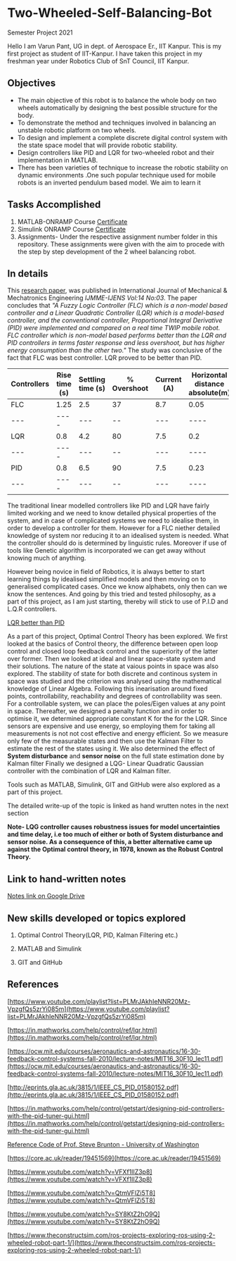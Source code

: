 # Two-Wheeled-Self-Balancing-Bot
Semester Project 2021

Hello I am Varun Pant, UG in dept. of Aerospace Er., IIT Kanpur. This is my first project as student of IIT-Kanpur. I have taken this project in my freshman year under Robotics Club of SnT Council, IIT Kanpur.

## Objectives
- The main objective of this robot is to balance the whole body on two wheels automatically by designing the best possible structure for the body.
- To demonstrate the method and techniques involved in balancing an unstable robotic platform on two wheels.
- To design and implement a complete discrete digital control system with the state space model that will provide robotic stability.
- Design controllers like PID and LQR for two-wheeled robot and their implementation in MATLAB.
- There has been varieties of technique to increase the robotic stability on dynamic environments .One such popular technique used for mobile robots is an inverted pendulum based model. We aim to learn it

## Tasks Accomplished
1. MATLAB-ONRAMP Course [Certificate](https://matlabacademy.mathworks.com/progress/share/certificate.html?id=e9756f63-a6e8-4a29-8bb4-162b6baf939f "View cerificate")
2. Simulink ONRAMP Course [Certificate](https://matlabacademy.mathworks.com/progress/share/certificate.html?id=13fc5e79-e49d-4fbf-b93d-39c0bcbb2199 "View certificate")
3. Assignments- Under the respective assignment number folder in this repository. These assignments were given with the aim to procede with the step by step development of the 2 wheel balancing robot.

## In details
This [research paper](https://citeseerx.ist.psu.edu/viewdoc/download?doi=10.1.1.657.4398&rep=rep1&type=pdf), was published in International Journal of Mechanical & Mechatronics Engineering _IJMME-IJENS Vol:14 No:03_. The paper concludes that _"A Fuzzy Logic Controller (FLC) which is a non-model based controller and a Linear Quadratic Controller (LQR) which is a model-based controller, and the conventional controller, Proportional Integral Derivative (PID) were implemented and compared on a real time TWIP mobile robot. FLC controller which is non-model based performs better than the LQR and PID controllers in terms faster response and less overshoot, but has higher energy consumption than the other two."_ The study was conclusive of the fact that FLC was best controller. LQR proved to be better than PID.

|**Controllers**|**Rise time (s)**|**Settling time (s)**|**% Overshoot**|**Current (A)**|**Horizontal distance absolute(m)**|
|---|----|---|--|---|----|
|FLC|1.25|2.5|37|8.7|0.05|
|---|----|---|--|---|----|
|LQR|0.8|4.2|80|7.5|0.2|
|---|----|---|--|---|----|
|PID|0.8|6.5|90|7.5|0.23|
|---|----|---|--|---|----|

The traditional linear modelled controllers like PID and LQR have fairly limited working and we need to know detailed physical properties of the system, and in case of complicated systems we need to idealise them, in order to develop a controller for them. However for a FLC niether detailed knowledge of system nor reducing it to an idealised system is needed. What the controller should do is determined by linguistic rules. Moreover if use of tools like Genetic algorithm is incorporated we can get away without knowing much of anything. 

However being novice in field of Robotics, it is always better to start learning things by idealised simplified models and then moving on to generalised complicated cases. Once we know alphabets, only then can we know the sentences. And going by this tried and tested philosophy, as a part of this project, as I am just starting, thereby will stick to use of P.I.D and L.Q.R controllers.

[LQR better than PID](https://citeseerx.ist.psu.edu/viewdoc/download?doi=10.1.1.545.6096&rep=rep1&type=pdf#:~:text=For%20the%20last%20characteristic%2C%20both,response%20faster%20than%20PID%20controller.&text=It%20shows%20that%20LQR%20control,compared%20to%20PID%20control%20method)

As a part of this project, Optimal Control Theory has been explored. We first looked at the basics of Control theory, the difference between open loop control and closed loop feedback control and the superiority of the latter over former. Then we looked at ideal and linear space-state system and their solutions. The nature of the state at vaious points in space was also explored. The stability of state for both discrete and continous system in space was studied and the criterion was analysed using the mathematical knowledge of Linear Algebra. Following this inearisation around fixed points, controllability, reachability and degrees of controllability was seen. For a controllable system, we can place the poles/Eigen values at any point in space. Thereafter, we designed a penalty function and in order to optimise it, we determined appropriate constant K for the for the LQR. 
Since sensors are expensive and use energy, so employing them for taking all measurements is not not cost effective and energy efficient. So we measure only few of the measurable states and then use the Kalman Filter to estimate the rest of the states using it. We also determined the effect of **System disturbance** and **sensor noise** on the full state estimation done by Kalman filter
Finally we designed a LQG- Linear Quadratic Gaussian controller with the combination of LQR and Kalman filter.

Tools such as MATLAB, Simulink, GIT and GitHub were also explored as a part of this project.

The detailed write-up of the topic is linked as hand wrutten notes in the next section

**Note- LQG controller causes robustness issues for model uncertainties and time delay, i.e too much of either or both of System disturbance and sensor noise. As a consequence of this, a better alternative came up against the Optimal control theory, in 1978, known as the Robust Control Theory.**

## Link to hand-written notes
[Notes link on Google Drive](https://drive.google.com/file/d/1lieE8UyDYbOuoxCS7DPHTnXXDwr0xwfO/view?usp=drivesdk "https://drive.google.com/file/d/1lieE8UyDYbOuoxCS7DPHTnXXDwr0xwfO/view?usp=drivesdk")

## New skills developed or topics explored
1. Optimal Control Theory(LQR, PID, Kalman Filtering etc.)

2. MATLAB and Simulink

3. GIT and GitHub

## References
[https://www.youtube.com/playlist?list=PLMrJAkhIeNNR20Mz-VpzgfQs5zrYi085m](https://www.youtube.com/playlist?list=PLMrJAkhIeNNR20Mz-VpzgfQs5zrYi085m)

[https://in.mathworks.com/help/control/ref/lqr.html](https://in.mathworks.com/help/control/ref/lqr.html)

[https://ocw.mit.edu/courses/aeronautics-and-astronautics/16-30-feedback-control-systems-fall-2010/lecture-notes/MIT16_30F10_lec11.pdf](https://ocw.mit.edu/courses/aeronautics-and-astronautics/16-30-feedback-control-systems-fall-2010/lecture-notes/MIT16_30F10_lec11.pdf)

[http://eprints.gla.ac.uk/3815/1/IEEE_CS_PID_01580152.pdf](http://eprints.gla.ac.uk/3815/1/IEEE_CS_PID_01580152.pdf)

[https://in.mathworks.com/help/control/getstart/designing-pid-controllers-with-the-pid-tuner-gui.html](https://in.mathworks.com/help/control/getstart/designing-pid-controllers-with-the-pid-tuner-gui.html)

[Reference Code of Prof. Steve Brunton - University of Washington](http://faculty.washington.edu/sbrunton/control_bootcamp_code.zip "http://faculty.washington.edu/sbrunton/control_bootcamp_code.zip")

[https://core.ac.uk/reader/19451569](https://core.ac.uk/reader/19451569)

[https://www.youtube.com/watch?v=VFXf1lIZ3p8](https://www.youtube.com/watch?v=VFXf1lIZ3p8)

[https://www.youtube.com/watch?v=QtmVFlZi5T8](https://www.youtube.com/watch?v=QtmVFlZi5T8)

[https://www.youtube.com/watch?v=SY8KtZ2hO9Q](https://www.youtube.com/watch?v=SY8KtZ2hO9Q)

[https://www.theconstructsim.com/ros-projects-exploring-ros-using-2-wheeled-robot-part-1/](https://www.theconstructsim.com/ros-projects-exploring-ros-using-2-wheeled-robot-part-1/)